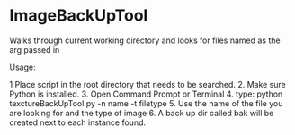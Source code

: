# ImageBackUpTool
Walks through current working directory and looks for files named as the arg passed in

Usage:

1 Place script in the root directory that needs to be searched.
2. Make sure Python is installed.
3. Open Command Prompt or Terminal
4. type: python texctureBackUpTool.py -n name -t filetype
5. Use the name of the file you are looking for and the type of image
6. A back up dir called bak will be created next to each instance found.


